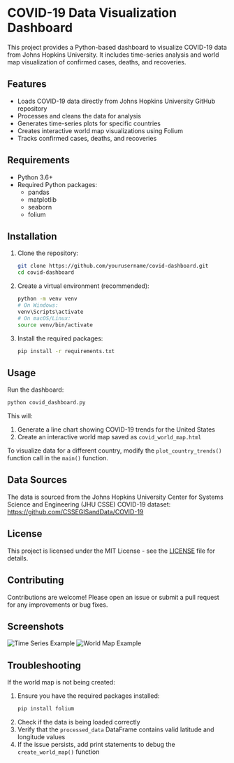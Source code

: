 # COVID-19 Data Visualization Dashboard

This project provides a Python-based dashboard to visualize COVID-19 data from Johns Hopkins University. It includes time-series analysis and world map visualization of confirmed cases, deaths, and recoveries.

## Features

- Loads COVID-19 data directly from Johns Hopkins University GitHub repository
- Processes and cleans the data for analysis
- Generates time-series plots for specific countries
- Creates interactive world map visualizations using Folium
- Tracks confirmed cases, deaths, and recoveries

## Requirements

- Python 3.6+
- Required Python packages:
  - pandas
  - matplotlib
  - seaborn
  - folium

## Installation

1. Clone the repository:
   ```bash
   git clone https://github.com/yourusername/covid-dashboard.git
   cd covid-dashboard
   ```

2. Create a virtual environment (recommended):
   ```bash
   python -m venv venv
   # On Windows:
   venv\Scripts\activate
   # On macOS/Linux:
   source venv/bin/activate
   ```

3. Install the required packages:
   ```bash
   pip install -r requirements.txt
   ```

## Usage

Run the dashboard:
```bash
python covid_dashboard.py
```

This will:
1. Generate a line chart showing COVID-19 trends for the United States
2. Create an interactive world map saved as `covid_world_map.html`

To visualize data for a different country, modify the `plot_country_trends()` function call in the `main()` function.

## Data Sources

The data is sourced from the Johns Hopkins University Center for Systems Science and Engineering (JHU CSSE) COVID-19 dataset:
https://github.com/CSSEGISandData/COVID-19

## License

This project is licensed under the MIT License - see the [LICENSE](LICENSE) file for details.

## Contributing

Contributions are welcome! Please open an issue or submit a pull request for any improvements or bug fixes.

## Screenshots

![Time Series Example](screenshots/time_series.png)
![World Map Example](screenshots/world_map.png)

## Troubleshooting

If the world map is not being created:
1. Ensure you have the required packages installed:
   ```bash
   pip install folium
   ```
2. Check if the data is being loaded correctly
3. Verify that the `processed_data` DataFrame contains valid latitude and longitude values
4. If the issue persists, add print statements to debug the `create_world_map()` function